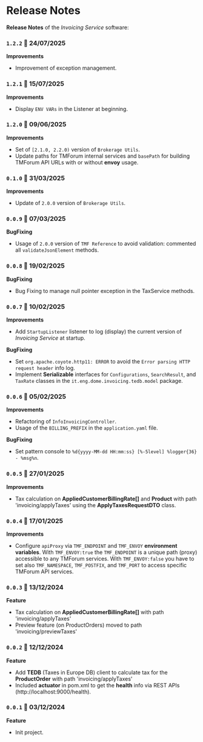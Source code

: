 # Release Notes

**Release Notes** of the *Invoicing Service* software:

### <code>1.2.2</code> :calendar: 24/07/2025
**Improvements**
* Improvement of exception management. 

### <code>1.2.1</code> :calendar: 15/07/2025
**Improvements**
* Display `ENV VARs` in the Listener at beginning.

### <code>1.2.0</code> :calendar: 09/06/2025
**Improvements**
* Set of `[2.1.0, 2.2.0)` version of `Brokerage Utils`.
* Update paths for TMForum internal services and `basePath` for building TMForum API URLs with or without **envoy** usage.


### <code>0.1.0</code> :calendar: 31/03/2025
**Improvements**
* Update of `2.0.0` version of `Brokerage Utils`.


### <code>0.0.9</code> :calendar: 07/03/2025
**BugFixing**
* Usage of `2.0.0` version of `TMF Reference` to avoid validation: commented all `validateJsonElement` methods.


### <code>0.0.8</code> :calendar: 19/02/2025
**BugFixing**
* Bug Fixing to manage null pointer exception in the TaxService methods.


### <code>0.0.7</code> :calendar: 10/02/2025
**Improvements**
* Add `StartupListener` listener to log (display) the current version of *Invoicing Service* at startup.

**BugFixing**
* Set `org.apache.coyote.http11: ERROR` to avoid the `Error parsing HTTP request header` info log.
* Implement **Serializable** interfaces for `Configurations`, `SearchResult`, and `TaxRate` classes in the `it.eng.dome.invoicing.tedb.model` package.


### <code>0.0.6</code> :calendar: 05/02/2025
**Improvements**
* Refactoring of `InfoInvoicingController`.
* Usage of the `BILLING_PREFIX` in the `application.yaml` file.

**BugFixing**
* Set pattern console to `%d{yyyy-MM-dd HH:mm:ss} [%-5level] %logger{36} - %msg%n`.


### <code>0.0.5</code> :calendar: 27/01/2025
**Improvements**
* Tax calculation on **AppliedCustomerBillingRate[]** and **Product** with path 'invoicing/applyTaxes' using the **ApplyTaxesRequestDTO** class.


### <code>0.0.4</code> :calendar: 17/01/2025
**Improvements**
* Configure `apiProxy` via `TMF_ENDPOINT` and `TMF_ENVOY` **environment variables**. With `TMF_ENVOY:true` the `TMF_ENDPOINT` is a unique path (proxy) accessible to any TMForum services. With `TMF_ENVOY:false` you have to set also `TMF_NAMESPACE`, `TMF_POSTFIX`, and `TMF_PORT` to access specific TMForum API services.


### <code>0.0.3</code> :calendar: 13/12/2024
**Feature**
* Tax calculation on **AppliedCustomerBillingRate[]** with path 'invoicing/applyTaxes'
* Preview feature (on ProductOrders) moved to path 'invoicing/previewTaxes'


### <code>0.0.2</code> :calendar: 12/12/2024
**Feature**
* Add **TEDB** (Taxes in Europe DB) client to calculate tax for the **ProductOrder** with path 'invoicing/applyTaxes'
* Included **actuator** in pom.xml to get the **health** info via REST APIs (http://localhost:9000/health).


### <code>0.0.1</code> :calendar: 03/12/2024
**Feature**
* Init project.
